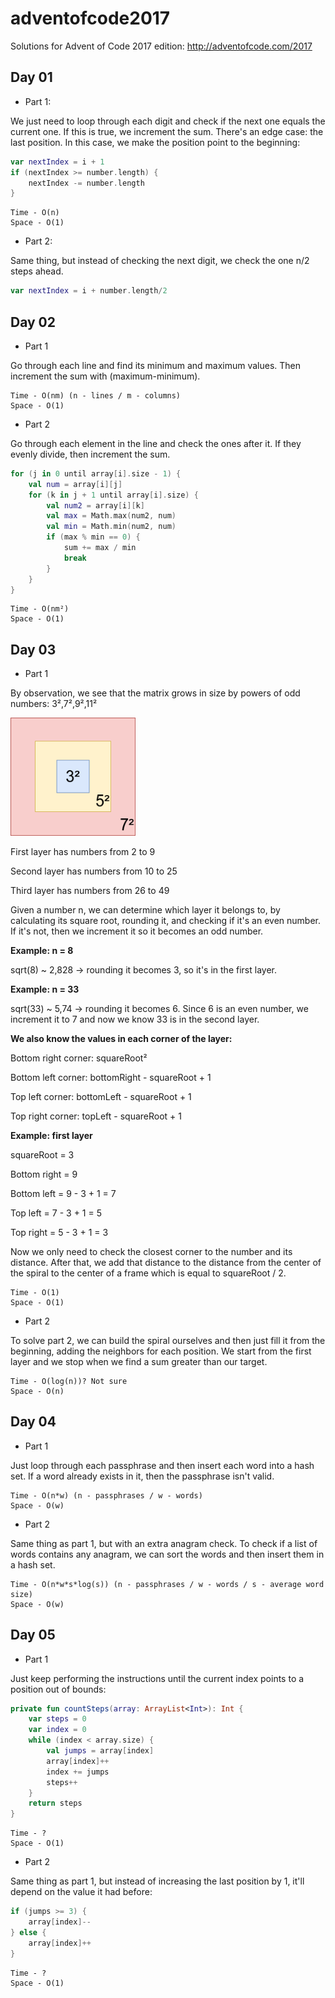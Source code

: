 # adventofcode2017

Solutions for Advent of Code 2017 edition: http://adventofcode.com/2017

## Day 01

- Part 1:

We just need to loop through each digit and check if the next one equals the current one. If this is true, we increment the sum. There's an edge case: the last position. In this case, we make the position point to the beginning:

```kotlin
var nextIndex = i + 1
if (nextIndex >= number.length) {
    nextIndex -= number.length
}
```
```
Time - O(n)
Space - O(1)
```

- Part 2:

Same thing, but instead of checking the next digit, we check the one n/2 steps ahead.

```kotlin
var nextIndex = i + number.length/2
```

## Day 02

- Part 1

Go through each line and find its minimum and maximum values. Then increment the sum with (maximum-minimum).

```
Time - O(nm) (n - lines / m - columns)
Space - O(1)
```

- Part 2

Go through each element in the line and check the ones after it. If they evenly divide, then increment the sum.

```kotlin
for (j in 0 until array[i].size - 1) {
    val num = array[i][j]
    for (k in j + 1 until array[i].size) {
        val num2 = array[i][k]
        val max = Math.max(num2, num)
        val min = Math.min(num2, num)
        if (max % min == 0) {
            sum += max / min
            break
        }
    }
}
```

```
Time - O(nm²) 
Space - O(1)
```

## Day 03

- Part 1

By observation, we see that the matrix grows in size by powers of odd numbers: 3²,7²,9²,11²

<img src="day3.png" width=200/>

First layer has numbers from 2 to 9

Second layer has numbers from 10 to 25

Third layer has numbers from 26 to 49

Given a number n, we can determine which layer it belongs to, by calculating its square root, rounding it, and checking if it's an even number. If it's not, then we increment it so it becomes an odd number.

<b>Example: n = 8</b>

sqrt(8) ~ 2,828 -> rounding it becomes 3, so it's in the first layer.

<b>Example: n = 33</b>

sqrt(33) ~ 5,74 -> rounding it becomes 6. Since 6 is an even number, we increment it to 7 and now we know 33 is in the second layer.

<b>We also know the values in each corner of the layer:</b>

Bottom right corner: squareRoot²

Bottom left corner: bottomRight - squareRoot + 1

Top left corner: bottomLeft - squareRoot + 1

Top right corner: topLeft - squareRoot + 1

<b>Example: first layer</b>

squareRoot = 3

Bottom right = 9

Bottom left = 9 - 3 + 1 = 7

Top left = 7 - 3 + 1 = 5

Top right = 5 - 3 + 1 = 3

Now we only need to check the closest corner to the number and its distance. After that, we add that distance to the distance from the center of the spiral to the center of a frame which is equal to squareRoot / 2.


```
Time - O(1) 
Space - O(1)
```

- Part 2

To solve part 2, we can build the spiral ourselves and then just fill it from the beginning, adding the neighbors for each position. We start from the first layer and we stop when we find a sum greater than our target.

```
Time - O(log(n))? Not sure 
Space - O(n)
```
## Day 04

- Part 1

Just loop through each passphrase and then insert each word into a hash set. If a word already exists in it, then the passphrase isn't valid.

```
Time - O(n*w) (n - passphrases / w - words) 
Space - O(w)
```

- Part 2

Same thing as part 1, but with an extra anagram check. To check if a list of words contains any anagram, we can sort the words and then insert them in a hash set.

```
Time - O(n*w*s*log(s)) (n - passphrases / w - words / s - average word size) 
Space - O(w)
```
## Day 05

- Part 1

Just keep performing the instructions until the current index points to a position out of bounds:

```kotlin
private fun countSteps(array: ArrayList<Int>): Int {
    var steps = 0
    var index = 0
    while (index < array.size) {
        val jumps = array[index]
        array[index]++
        index += jumps
        steps++
    }
    return steps
}
```

```
Time - ?
Space - O(1)
```

- Part 2

Same thing as part 1, but instead of increasing the last position by 1, it'll depend on the value it had before:

```kotlin
if (jumps >= 3) {
    array[index]--
} else {
    array[index]++
}
```


```
Time - ?
Space - O(1)
```
